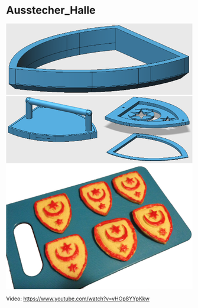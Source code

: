 # Ausstecher_Halle
![](/images/A.png)
![](/images/B.png)
![](/images/C.JPG)

Video: https://www.youtube.com/watch?v=vHOp8YYpKkw
